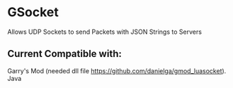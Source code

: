 # GSocket
 Allows UDP Sockets to send Packets with JSON Strings to Servers
 
## Current Compatible with:  
  Garry's Mod (needed dll file https://github.com/danielga/gmod_luasocket).  
  Java
